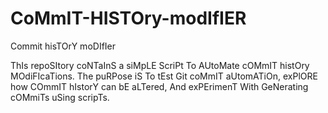 # CoMmIT-HISTOry-modIfIER
Commit hisTOrY moDIfIer

ThIs repoSItory coNTaInS a siMpLE ScriPt To AUtoMate cOMmIT histOry MOdiFIcaTions. The puRPose iS To tEst Git coMmIT aUtomATiOn, exPlORE how COmmIT hIstorY can bE aLTered, And exPErimenT With GeNerating cOMmiTs uSing scripTs.
